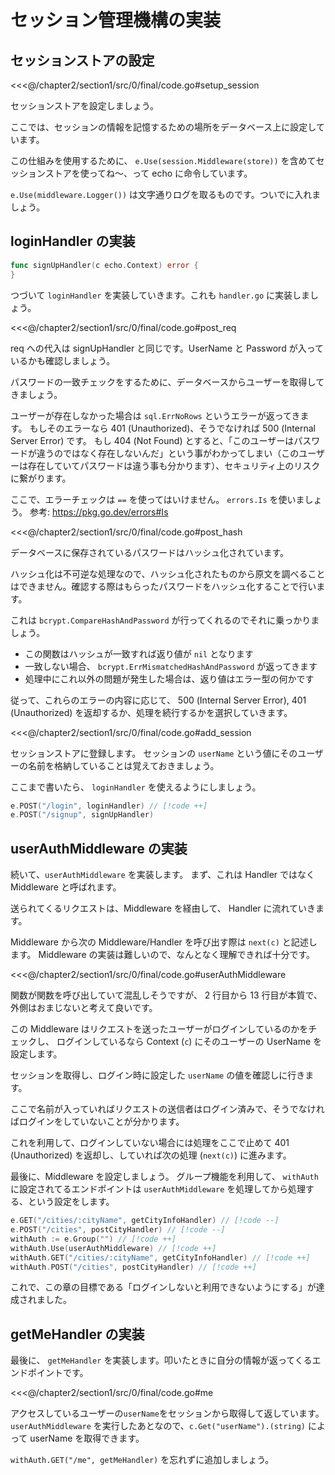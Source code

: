 # セッション管理機構の実装

## セッションストアの設定

<<<@/chapter2/section1/src/0/final/code.go#setup_session

セッションストアを設定しましょう。

ここでは、セッションの情報を記憶するための場所をデータベース上に設定しています。

この仕組みを使用するために、 `e.Use(session.Middleware(store))` を含めてセッションストアを使ってね〜、って echo に命令しています。

`e.Use(middleware.Logger())` は文字通りログを取るものです。ついでに入れましょう。

## loginHandler の実装

```go
func signUpHandler(c echo.Context) error {
}
```

つづいて `loginHandler` を実装していきます。これも `handler.go` に実装しましょう。

<<<@/chapter2/section1/src/0/final/code.go#post_req

req への代入は signUpHandler と同じです。UserName と Password が入っているかも確認しましょう。

パスワードの一致チェックをするために、データベースからユーザーを取得してきましょう。

ユーザーが存在しなかった場合は `sql.ErrNoRows` というエラーが返ってきます。
もしそのエラーなら 401 (Unauthorized)、そうでなければ 500 (Internal Server Error) です。
もし 404 (Not Found) とすると、「このユーザーはパスワードが違うのではなく存在しないんだ」という事がわかってしまい（このユーザーは存在していてパスワードは違う事も分かります）、セキュリティ上のリスクに繋がります。

ここで、エラーチェックは `==` を使ってはいけません。 `errors.Is` を使いましょう。 参考: https://pkg.go.dev/errors#Is

<<<@/chapter2/section1/src/0/final/code.go#post_hash

データベースに保存されているパスワードはハッシュ化されています。

ハッシュ化は不可逆な処理なので、ハッシュ化されたものから原文を調べることはできません。確認する際はもらったパスワードをハッシュ化することで行います。

これは `bcrypt.CompareHashAndPassword` が行ってくれるのでそれに乗っかりましょう。

- この関数はハッシュが一致すれば返り値が `nil` となります
- 一致しない場合、 `bcrypt.ErrMismatchedHashAndPassword` が返ってきます
- 処理中にこれ以外の問題が発生した場合は、返り値はエラー型の何かです

従って、これらのエラーの内容に応じて、 500 (Internal Server Error), 401 (Unauthorized) を返却するか、処理を続行するかを選択していきます。

<<<@/chapter2/section1/src/0/final/code.go#add_session

セッションストアに登録します。
セッションの `userName` という値にそのユーザーの名前を格納していることは覚えておきましょう。

ここまで書いたら、 `loginHandler` を使えるようにしましょう。

```go
e.POST("/login", loginHandler) // [!code ++]
e.POST("/signup", signUpHandler)
```

## userAuthMiddleware の実装

続いて、`userAuthMiddleware` を実装します。
まず、これは Handler ではなく Middleware と呼ばれます。

送られてくるリクエストは、Middleware を経由して、 Handler に流れていきます。

Middleware から次の Middleware/Handler を呼び出す際は `next(c)` と記述します。 Middleware の実装は難しいので、なんとなく理解できれば十分です。

<<<@/chapter2/section1/src/0/final/code.go#userAuthMiddleware

関数が関数を呼び出していて混乱しそうですが、 2 行目から 13 行目が本質で、外側はおまじないと考えて良いです。

この Middleware はリクエストを送ったユーザーがログインしているのかをチェックし、
ログインしているなら Context (`c`) にそのユーザーの UserName を設定します。

セッションを取得し、ログイン時に設定した `userName` の値を確認しに行きます。

ここで名前が入っていればリクエストの送信者はログイン済みで、そうでなければログインをしていないことが分かります。

これを利用して、ログインしていない場合には処理をここで止めて 401 (Unauthorized) を返却し、していれば次の処理 (`next(c)`)
に進みます。

最後に、Middleware を設定しましょう。
グループ機能を利用して、 `withAuth` に設定されてるエンドポイントは `userAuthMiddleware` を処理してから処理する、という設定をします。

```go
e.GET("/cities/:cityName", getCityInfoHandler) // [!code --]
e.POST("/cities", postCityHandler) // [!code --]
withAuth := e.Group("") // [!code ++]
withAuth.Use(userAuthMiddleware) // [!code ++]
withAuth.GET("/cities/:cityName", getCityInfoHandler) // [!code ++]
withAuth.POST("/cities", postCityHandler) // [!code ++]
```

これで、この章の目標である「ログインしないと利用できないようにする」が達成されました。

## getMeHandler の実装

最後に、 `getMeHandler` を実装します。叩いたときに自分の情報が返ってくるエンドポイントです。

<<<@/chapter2/section1/src/0/final/code.go#me

アクセスしているユーザーの`userName`をセッションから取得して返しています。
`userAuthMiddleware` を実行したあとなので、`c.Get("userName").(string)` によって userName を取得できます。

`withAuth.GET("/me", getMeHandler)` を忘れずに追加しましょう。
